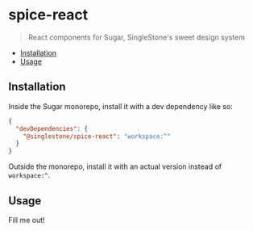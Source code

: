 # spice-react

> React components for Sugar, SingleStone's sweet design system

<!-- START doctoc generated TOC please keep comment here to allow auto update -->
<!-- DON'T EDIT THIS SECTION, INSTEAD RE-RUN doctoc TO UPDATE -->

- [Installation](#installation)
- [Usage](#usage)

<!-- END doctoc generated TOC please keep comment here to allow auto update -->

## Installation

Inside the Sugar monorepo, install it with a dev dependency like so:

```json
{
  "devDependencies": {
    "@singlestone/spice-react": "workspace:^"
  }
}
```

Outside the monorepo, install it with an actual version instead of `workspace:^`.

## Usage

Fill me out!
